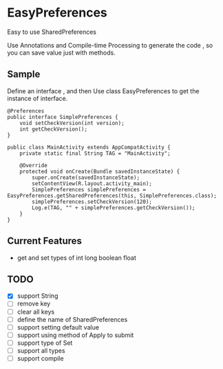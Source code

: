 # EasyPreferences

Easy to use SharedPreferences

Use Annotations and Compile-time Processing to generate the code , so you can save value just with methods.

## Sample

Define an interface , and then Use class EasyPreferences to get the instance of interface.

    @Preferences
    public interface SimplePreferences {
        void setCheckVersion(int version);
        int getCheckVersion();
    }
    
    public class MainActivity extends AppCompatActivity {
        private static final String TAG = "MainActivity";
        
        @Override
        protected void onCreate(Bundle savedInstanceState) {
            super.onCreate(savedInstanceState);
            setContentView(R.layout.activity_main);
            SimplePreferences simplePreferences = EasyPreferences.getSharedPreferences(this, SimplePreferences.class);
            simplePreferences.setCheckVersion(120);
            Log.e(TAG, "" + simplePreferences.getCheckVersion());
        }
    }

## Current Features

- get and set types of int long boolean float

## TODO

- [x] support String
- [ ] remove key
- [ ] clear all keys
- [ ] define the name of SharedPreferences
- [ ] support setting default value
- [ ] support using method of Apply to submit
- [ ] support  type of Set<String>
- [ ] support all types
- [ ] support compile
